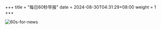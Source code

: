 +++
title = "每日60秒早报"
date = 2024-08-30T04:31:29+08:00
weight = 1
+++

![60s-for-news](/img/zaobao/zaobao.png "由 ALAPI 提供支持")
